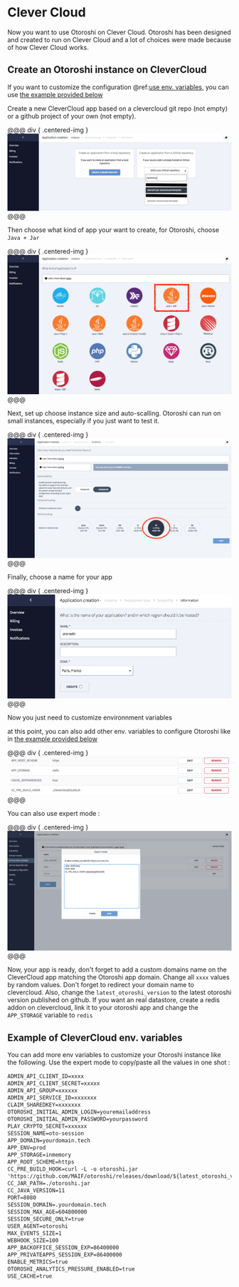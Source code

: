 # Clever Cloud

Now you want to use Otoroshi on Clever Cloud. Otoroshi has been designed and created to run on Clever Cloud and a lot of choices were made because of how Clever Cloud works.

## Create an Otoroshi instance on CleverCloud

If you want to customize the configuration @ref:[use env. variables](../firstrun/env.md), you can use [the example provided below](#example-of-clevercloud-env-variables)

Create a new CleverCloud app based on a clevercloud git repo (not empty) or a github project of your own (not empty).

@@@ div { .centered-img }
<img src="../img/deploy-cc-jar-0.png" />
@@@

Then choose what kind of app your want to create, for Otoroshi, choose `Java + Jar`

@@@ div { .centered-img }
<img src="../img/deploy-cc-jar-1.png" />
@@@

Next, set up choose instance size and auto-scalling. Otoroshi can run on small instances, especially if you just want to test it.

@@@ div { .centered-img }
<img src="../img/deploy-cc-2.png" />
@@@

Finally, choose a name for your app

@@@ div { .centered-img }
<img src="../img/deploy-cc-3.png" />
@@@

Now you just need to customize environnment variables

at this point, you can also add other env. variables to configure Otoroshi like in [the example provided below](#example-of-clevercloud-env-variables)

@@@ div { .centered-img }
<img src="../img/deploy-cc-4-bis.png" />
@@@

You can also use expert mode :

@@@ div { .centered-img }
<img src="../img/deploy-cc-4.png" />
@@@

Now, your app is ready, don't forget to add a custom domains name on the CleverCloud app matching the Otoroshi app domain. Change all `xxxx` values by random values. Don't forget to redirect your domain name to clevercloud. Also, change the `latest_otoroshi_version` to the latest otoroshi version published on github. If you want an real datastore, create a redis addon on clevercloud, link it to your otoroshi app and change the `APP_STORAGE` variable to `redis`

## Example of CleverCloud env. variables

You can add more env variables to customize your Otoroshi instance like the following. Use the expert mode to copy/paste all the values in one shot :

```
ADMIN_API_CLIENT_ID=xxxx
ADMIN_API_CLIENT_SECRET=xxxxx
ADMIN_API_GROUP=xxxxxx
ADMIN_API_SERVICE_ID=xxxxxxx
CLAIM_SHAREDKEY=xxxxxxx
OTOROSHI_INITIAL_ADMIN_LOGIN=youremailaddress
OTOROSHI_INITIAL_ADMIN_PASSWORD=yourpassword
PLAY_CRYPTO_SECRET=xxxxxx
SESSION_NAME=oto-session
APP_DOMAIN=yourdomain.tech
APP_ENV=prod
APP_STORAGE=inmemory
APP_ROOT_SCHEME=https
CC_PRE_BUILD_HOOK=curl -L -o otoroshi.jar 'https://github.com/MAIF/otoroshi/releases/download/${latest_otoroshi_version}/otoroshi.jar'
CC_JAR_PATH=./otoroshi.jar
CC_JAVA_VERSION=11
PORT=8080
SESSION_DOMAIN=.yourdomain.tech
SESSION_MAX_AGE=604800000
SESSION_SECURE_ONLY=true
USER_AGENT=otoroshi
MAX_EVENTS_SIZE=1
WEBHOOK_SIZE=100
APP_BACKOFFICE_SESSION_EXP=86400000
APP_PRIVATEAPPS_SESSION_EXP=86400000
ENABLE_METRICS=true
OTOROSHI_ANALYTICS_PRESSURE_ENABLED=true
USE_CACHE=true
```